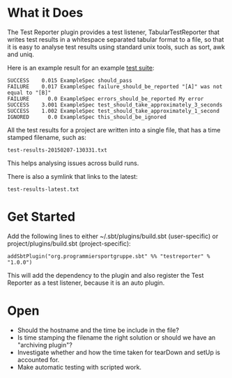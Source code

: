 What it Does
============

The Test Reporter plugin provides a test listener, TabularTestReporter that writes test results in a whitespace
separated tabular format to a file, so that it is easy to analyse test results using standard unix tools, such as
sort, awk and uniq.

Here is an example result for an example [test suite](https://github.com/programmiersportgruppe/sbt-test-reporter/blob/master/src/sbt-test/simple-example/src/test/scala/ExampleSpec.scala):

    SUCCESS    0.015 ExampleSpec should_pass
    FAILURE    0.017 ExampleSpec failure_should_be_reported "[A]" was not equal to "[B]"
    FAILURE      0.0 ExampleSpec errors_should_be_reported My error
    SUCCESS    3.001 ExampleSpec test_should_take_approximately_3_seconds
    SUCCESS    1.002 ExampleSpec test_should_take_approximately_1_second
    IGNORED      0.0 ExampleSpec this_should_be_ignored

All the test results for a project are written into a single file, that has a time stamped filename, such as:

    test-results-20150207-130331.txt

This helps analysing issues across build runs.

There is also a symlink that links to the latest:

    test-results-latest.txt


Get Started
===========

Add the following lines to either ~/.sbt/plugins/build.sbt (user-specific) or project/plugins/build.sbt (project-specific):

    addSbtPlugin("org.programmiersportgruppe.sbt" %% "testreporter" % "1.0.0")

This will add the dependency to the plugin and also register the Test Reporter as a test listener, because it is an
auto plugin.

Open
====

* Should the hostname and the time be include in the file?
* Is time stamping the filename the right solution or should we have an "archiving plugin"?
* Investigate whether and how the time taken for tearDown and setUp is accounted for.
* Make automatic testing with scripted work.
